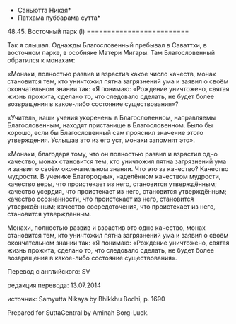 * Саньютта Никая*
* Патхама пуббарама сутта*

48\.45\. Восточный парк \(I\)
\=\=\=\=\=\=\=\=\=\=\=\=\=\=\=\=\=\=\=\=\=\=\=\=\=

Так я слышал\. Однажды Благословенный пребывал в Саваттхи, в восточном парке, в особняке Матери Мигары\. Там Благословенный обратился к монахам:

«Монахи, полностью развив и взрастив какое число качеств, монах становится тем, кто уничтожил пятна загрязнений ума и заявил о своём окончательном знании так: «Я понимаю: «Рождение уничтожено, святая жизнь прожита, сделано то, что следовало сделать, не будет более возвращения в какое\-либо состояние существования»?

«Учитель, наши учения укоренены в Благословенном, направляемы Благословенным, находят пристанище в Благословенном\. Было бы хорошо, если бы Благословенный сам прояснил значение этого утверждения\. Услышав это из его уст, монахи запомнят это»\.

«Монахи, благодаря тому, что он полностью развил и взрастил одно качество, монах становится тем, кто уничтожил пятна загрязнений ума и заявил о своём окончательном знании\. Что это за качество? Качество мудрости\. В ученике Благородных, наделённом качеством мудрости, качество веры, что проистекает из него, становится утверждённым; качество усердия, что проистекает из него, становится утверждённым; качество осознанности, что проистекает из него, становится утверждённым; качество сосредоточения, что проистекает из него, становится утверждённым\.

Монахи, полностью развив и взрастив это одно качество, монах становится тем, кто уничтожил пятна загрязнений ума и заявил о своём окончательном знании так: «Я понимаю: «Рождение уничтожено, святая жизнь прожита, сделано то, что следовало сделать, не будет более возвращения в какое\-либо состояние существования»\.

Перевод с английского: SV

редакция перевода: 13\.07\.2014

источник: Samyutta Nikaya by Bhikkhu Bodhi, p\. 1690

Prepared for SuttaCentral by Aminah Borg\-Luck\.